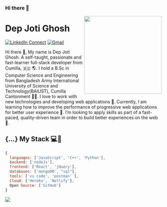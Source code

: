 ### Hi there 👋

<!--
**depjoti/depjoti** is a ✨ _special_ ✨ repository because its `README.md` (this file) appears on your GitHub profile.

Here are some ideas to get you started:

- 🔭 I’m currently working on ...
- 🌱 I’m currently learning ...
- 👯 I’m looking to collaborate on ...
- 🤔 I’m looking for help with ...
- 💬 Ask me about ...
- 📫 How to reach me: ...
- 😄 Pronouns: ...
- ⚡ Fun fact: ...
-->
<a target="_blank" href="https://lakshmandev.netlify.app/"><img width="250" align="right" src="https://user-images.githubusercontent.com/58518192/87162442-bf3e8180-c2e7-11ea-9f2a-53a50306b7ce.gif"></a>

# Dep Joti Ghosh

[![LinkedIn Connect](https://img.shields.io/badge/%20-Connect-black?color=14171A&labelColor=212121&logo=linkedin&logoColor=ffcc80)](https://www.linkedin.com/in/dep-joti-ghosh-563a8810a/)
[![Gmail](https://img.shields.io/badge/%20-Send%20Mail-black?color=14171A&labelColor=ef5350&logo=gmail&logoColor=ffffff)](mailto:depjotighosh@gmail.com?subject=From%20GitHub&body=Hi,%20there.%20Found%20you%20from%20GitHub.)

Hi there 👋, My name is Dep Joti Ghosh. A self-taught, passionate and fast-learner full-stack developer from Cumilla, 🇧🇩 🌎.  I hold  a B.Sc in Computer Science and Engineering from Bangladesh Army International University of Science and Technology(BAIUST), Cumilla Cantonment 👨‍🎓. I love to work with new technologies and developing web applications 🔭. Currently, I am learning how to improve the performance of progressive web applications for better user experience 🌱. I’m looking to apply skills as part of a fast-paced, quality-driven team in order to build better experiences on the web 🚀.

## {...} My Stack 💻🚀

```js
{
  languages: ['JavaScript', 'C++', 'Python'],
  backend: ['nodeJs'],
  frontend: ['React', 'jQuery'],
  databases: ['mongoDB', "sql"],
  tools: ['vs code', 'postman' ],
  Cloud: ['Heroku', 'Netlify'],
  Open Source: ['GitHub']
}
```

<img src="https://github-readme-stats.vercel.app/api/?username=depjoti&show_icons=true&title_color=fff&icon_color=79ff97&text_color=9f9f9f&bg_color=151515">
